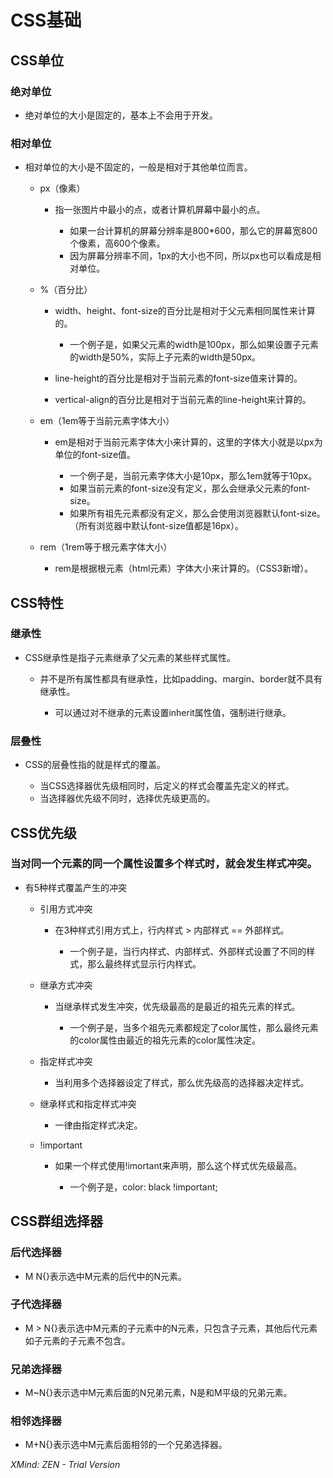 # CSS基础

## CSS单位

### 绝对单位

- 绝对单位的大小是固定的，基本上不会用于开发。

### 相对单位

- 相对单位的大小是不固定的，一般是相对于其他单位而言。

	- px（像素）

		- 指一张图片中最小的点，或者计算机屏幕中最小的点。

			- 如果一台计算机的屏幕分辨率是800*600，那么它的屏幕宽800个像素，高600个像素。
			- 因为屏幕分辨率不同，1px的大小也不同，所以px也可以看成是相对单位。

	- %（百分比）

		- width、height、font-size的百分比是相对于父元素相同属性来计算的。

			- 一个例子是，如果父元素的width是100px，那么如果设置子元素的width是50%，实际上子元素的width是50px。

		- line-height的百分比是相对于当前元素的font-size值来计算的。
		- vertical-align的百分比是相对于当前元素的line-height来计算的。

	- em（1em等于当前元素字体大小）

		- em是相对于当前元素字体大小来计算的，这里的字体大小就是以px为单位的font-size值。

			- 一个例子是，当前元素字体大小是10px，那么1em就等于10px。
			- 如果当前元素的font-size没有定义，那么会继承父元素的font-size。
			- 如果所有祖先元素都没有定义，那么会使用浏览器默认font-size。（所有浏览器中默认font-size值都是16px）。

	- rem（1rem等于根元素字体大小）

		- rem是根据根元素（html元素）字体大小来计算的。（CSS3新增）。

## CSS特性

### 继承性

- CSS继承性是指子元素继承了父元素的某些样式属性。

	- 并不是所有属性都具有继承性，比如padding、margin、border就不具有继承性。

		- 可以通过对不继承的元素设置inherit属性值，强制进行继承。

### 层叠性

- CSS的层叠性指的就是样式的覆盖。

	- 当CSS选择器优先级相同时，后定义的样式会覆盖先定义的样式。
	- 当选择器优先级不同时，选择优先级更高的。

## CSS优先级

### 当对同一个元素的同一个属性设置多个样式时，就会发生样式冲突。

- 有5种样式覆盖产生的冲突

	- 引用方式冲突

		- 在3种样式引用方式上，行内样式 > 内部样式 == 外部样式。

			- 一个例子是，当行内样式、内部样式、外部样式设置了不同的样式，那么最终样式显示行内样式。

	- 继承方式冲突

		- 当继承样式发生冲突，优先级最高的是最近的祖先元素的样式。

			- 一个例子是，当多个祖先元素都规定了color属性，那么最终元素的color属性由最近的祖先元素的color属性决定。

	- 指定样式冲突

		- 当利用多个选择器设定了样式，那么优先级高的选择器决定样式。

	- 继承样式和指定样式冲突

		- 一律由指定样式决定。

	- !important

		- 如果一个样式使用!imortant来声明，那么这个样式优先级最高。

			- 一个例子是，color: black !important;

## CSS群组选择器

### 后代选择器

- M N{}表示选中M元素的后代中的N元素。

### 子代选择器

- M > N{}表示选中M元素的子元素中的N元素，只包含子元素，其他后代元素如子元素的子元素不包含。

### 兄弟选择器

- M~N{}表示选中M元素后面的N兄弟元素，N是和M平级的兄弟元素。

### 相邻选择器

- M+N{}表示选中M元素后面相邻的一个兄弟选择器。

*XMind: ZEN - Trial Version*